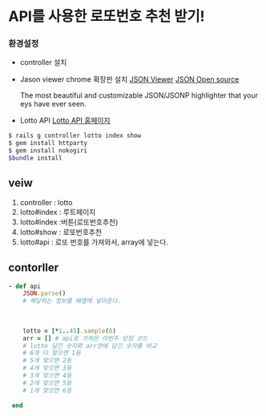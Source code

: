 # API를 사용한 로또번호 추천 받기!

### 환경설정

  *  controller 설치

  *  Jason viewer chrome 확장판 설치
     [JSON Viewer](https://chrome.google.com/webstore/detail/json-viewer/gbmdgpbipfallnflgajpaliibnhdgobh/related)
     [JSON Open source](https://goo.gl/fmphc7)

     The most beautiful and customizable JSON/JSONP highlighter that your eys have ever seen.

  *  Lotto API
     [Lotto API 홈페이지](https://jackpot-hyooojin.c9users.io/)

```ruby
$ rails g controller lotto index show
$ gem install httparty
$ gem install nokogiri
$bundle install
```





## veiw

1. controller : lotto
2. lotto#index : 루트페이지
3. lotto#index :버튼(로또번호추천)
4. lotto#show : 로또번호추천
5. lotto#api : 로또 번호를 가져와서, array에 넣는다.

## 

## contorller

```ruby
- def api
    JSON.parse()
    # 해당하는 정보를 배열에 넣어준다.
    
    
    
    lotto = [*1..45].sample(6)
    arr = [] # api로 가져온 이번주 당첨 코드
    # lotto 담긴 숫자와 arr안에 담긴 숫자를 비교
    # 6개 다 맞으면 1등
    # 5개 맞으면 2등
    # 4개 맞으면 3등
    # 3개 맞으면 4등
    # 2개 맞으면 5등
    # 1개 맞으면 6등
    
 end
```

